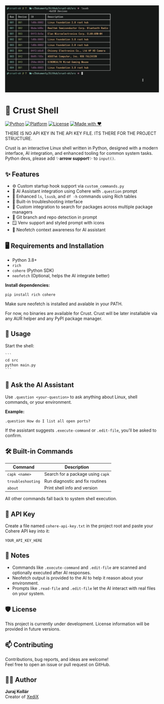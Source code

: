![Screenshot](screenshot.png)
# 🐚 Crust Shell
[![Python](https://img.shields.io/badge/python-3.8+-blue.svg)](https://www.python.org/downloads/)
[![Platform](https://img.shields.io/badge/platform-linux-lightblue.svg)](https://kernel.org)
[![License](https://img.shields.io/badge/license-To%20Be%20Announced-yellow.svg)]()
[![Made with ❤️](https://img.shields.io/badge/made%20with-%E2%9D%A4-red.svg)](https://github.com/mostypc123)

THERE IS NO API KEY IN THE API KEY FILE. ITS THERE FOR THE PROJECT STRUCTURE.

Crust is an interactive Linux shell written in Python, designed with a modern interface, AI integration, and enhanced tooling for common system tasks.
Python devs, please add ✨**arrow support**✨ to `input()`.

## ✨ Features

- ⚙️ Custom startup hook support via `custom_commands.py`
- 🧠 AI Assistant integration using Cohere with `.question` prompt
- 🧾 Enhanced `ls`, `lsusb`, and `df -h` commands using Rich tables
- 🔧 Built-in troubleshooting interface
- 💾 Custom integration to search for packages across multiple package managers
- 📁 Git branch and repo detection in prompt
- 🪟 Venv support and styled prompt with icons
- 🧠 Neofetch context awareness for AI assistant

## 🖥️ Requirements and Installation

- Python 3.8+
- `rich`
- `cohere` (Python SDK)
- `neofetch` (Optional, helps the AI integrate better)

**Install dependencies:**

    pip install rich cohere

Make sure neofetch is installed and avalable in your PATH.

For now, no binaries are available for Crust. Crust will be later installable via any AUR helper and any PyPI package manager.

## 🚀 Usage

Start the shell:

    ```
    cd src
    python main.py
    ```

## 🧠 Ask the AI Assistant

Use `.question <your-question>` to ask anything about Linux, shell commands, or your environment.

**Example:**

    .question How do I list all open ports?

If the assistant suggests `.execute-command` or `.edit-file`, you’ll be asked to confirm.

## 🛠️ Built-in Commands

| Command         | Description                              |
|----------------|------------------------------------------|
| `capk <name>`   | Search for a package using `capk`        |
| `troubleshooting` | Run diagnostic and fix routines       |
| `about`         | Print shell info and version             |

All other commands fall back to system shell execution.

## 🔐 API Key

Create a file named `cohere-api-key.txt` in the project root and paste your Cohere API key into it:

    YOUR_API_KEY_HERE

## 📌 Notes

- Commands like `.execute-command` and `.edit-file` are scanned and optionally executed after AI responses.
- Neofetch output is provided to the AI to help it reason about your environment.
- Prompts like `.read-file` and `.edit-file` let the AI interact with real files on your system.

## 🛡️ License

This project is currently under development. License information will be provided in future versions.

## 📫 Contributing

Contributions, bug reports, and ideas are welcome!  
Feel free to open an issue or pull request on GitHub.

## 🧑‍💻 Author

**Juraj Kollár**  
Creator of [XediX](https://github.com/mostypc123/XediX)
